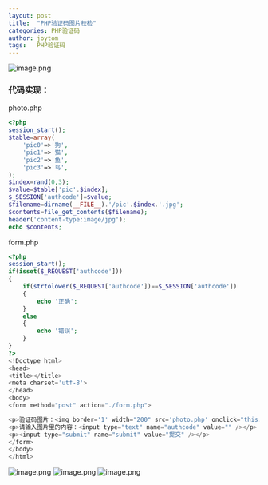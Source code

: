 ```yaml
---
layout: post
title:  "PHP验证码图片校检"
categories: PHP验证码
author: joytom
tags:   PHP验证码
---
```



![image.png](https://upload-images.jianshu.io/upload_images/13570975-f9ea16c12ebf3483.png?imageMogr2/auto-orient/strip%7CimageView2/2/w/1240)
### 代码实现：

photo.php
```php
<?php
session_start();
$table=array(
	'pic0'=>'狗',
	'pic1'=>'猫',
	'pic2'=>'鱼',
	'pic3'=>'鸟',
);
$index=rand(0,3);
$value=$table['pic'.$index];
$_SESSION['authcode']=$value;
$filename=dirname(__FILE__).'/pic'.$index.'.jpg';
$contents=file_get_contents($filename);
header('content-type:image/jpg');
echo $contents;
```
form.php
```php
<?php
session_start();
if(isset($_REQUEST['authcode']))
{
	if(strtolower($_REQUEST['authcode'])==$_SESSION['authcode'])
	{
		echo '正确';
	}
	else
	{
		echo '错误';
	}
}
?>
<!Doctype html>
<head>
<title></title>
<meta charset='utf-8'>
</head>
<body>
<form method="post" action="./form.php">

<p>验证码图片：<img border='1' width="200" src='photo.php' onclick="this.src='photo.php?t=' + Math.random()" title="点击刷新"/></p>
<p>请输入图片里的内容：<input type="text" name="authcode" value="" /></p>
<p><input type="submit" name="submit" value="提交" /></p>
</form>
</body>
</html>
```
![image.png](https://upload-images.jianshu.io/upload_images/13570975-7b5d1f1ea8096446.png?imageMogr2/auto-orient/strip%7CimageView2/2/w/1240)
![image.png](https://upload-images.jianshu.io/upload_images/13570975-ded4cd39cb85b7cc.png?imageMogr2/auto-orient/strip%7CimageView2/2/w/1240)
![image.png](https://upload-images.jianshu.io/upload_images/13570975-92cf7c6290ff8125.png?imageMogr2/auto-orient/strip%7CimageView2/2/w/1240)
